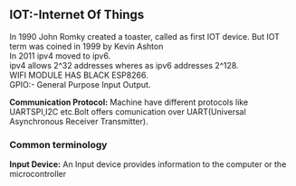 ## IOT:-Internet Of Things
In 1990 John Romky created a toaster, called as first IOT device. But IOT term was coined in 1999 by Kevin Ashton <br />
In 2011 ipv4 moved to ipv6. <br />
ipv4 allows 2^32 addresses wheres as ipv6 addresses 2^128. <br />
WIFI MODULE HAS BLACK ESP8266. <br />
GPIO:- General Purpose Input Output. <br />

**Communication Protocol:** Machine have different protocols like UARTSPI,I2C etc.Bolt offers comunication over UART(Universal Asynchronous Receiver Transmitter).

### Common terminology
**Input Device:** An Input device provides information to the computer or the microcontroller

